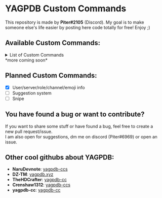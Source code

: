 # YAGPDB Custom Commands
This repository is made by **Piter#2105** (Discord). My goal is to make someone else's life easier by posting here code totally for free! Enjoy ;)

## Available Custom Commands:
<details>
<summary>List of Custom Commands</summary>

- [Snippets](https://github.com/Piterxyz/yagpdb-customcommands/tree/main/snippets)
  - Reverse text!
  - Leave your message without formatting!
- [Info](https://github.com/Piterxyz/yagpdb-cc/tree/main/Info)
  - Display informations about a role, emoji, channel, server or user!
- [Captcha verification system](https://github.com/Piterxyz/yagpdb-cc/tree/main/Verification%20system)
  - Advanced verification system with captcha!
- [Moderation](https://github.com/Piterxyz/yagpdb-cc/tree/main/Moderation)
  - Lockdown a channel!
</details>
*more coming soon*

## Planned Custom Commands:
- [x] User/server/role/channel/emoji info <br>
- [ ] Suggestion system <br>
- [ ] Snipe

## You have found a bug or want to contribute?
If you want to share some stuff or have found a bug, feel free to create a new pull request/issue. <br>
I am also open for suggestions, dm me on discord (Piter#6969) or open an issue.

## Other cool githubs about YAGPDB:
- **NaruDevnote**: [yagpdb-ccs](https://github.com/NaruDevnote/yagpdb-ccs)
- **DZ-TM**: [yagpdb.xyz](https://github.com/DZ-TM/Yagpdb.xyz)
- **TheHDCrafter**: [yagpdb-cc](https://github.com/TheHDCrafter/yagpdb-cc)
- **Crenshaw1312**: [yagpdb-ccs](https://github.com/Crenshaw1312/Yagpdb-ccs)
- **yagpdb-cc**: [yagpdb-cc](https://github.com/yagpdb-cc/yagpdb-cc)
